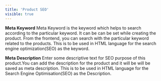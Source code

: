 ```yaml
---
title: 'Product SEO'
visible: true
---
```


**Meta Keyword**
Meta Keyword is the keyword which helps to search according to the particular keyword. It can be can be set while creating the product. From the frontend, you can search with the particular keyword related to the products. This is to be used in HTML language for the search engine optimization(SEO) as the keyword.

**Meta Description**
Enter some descriptive text for SEO purpose of this product.You can add the description for the product and it will be will be saved as meta description. This is to be used in HTML language for the Search Engine Optimisation(SEO) as the Description.
